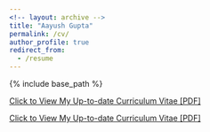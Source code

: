```yaml
---
<!-- layout: archive -->
title: "Aayush Gupta"
permalink: /cv/
author_profile: true
redirect_from:
  - /resume
---
```


{% include base_path %}

[Click to View My Up-to-date Curriculum Vitae [PDF]](http://aaayushg.github.io/files/Aayush_Resume.pdf)

<!-- <embed src="http://aaayushg.com/files/Aayush_Resume.pdf" width="650" height="1800" type='application/pdf'> -->


[Click to View My Up-to-date Curriculum Vitae [PDF]](https://github.com/aaayushg/aaayushg.github.io/blob/master/files/rtpcr_aayush.pdf)

<!-- <embed src="http://aaayushg.com/files/Aayush_Resume.pdf" width="650" height="1800" type='application/pdf'> -->
